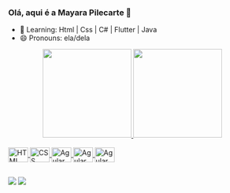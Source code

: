 ### Olá, aqui é a Mayara Pilecarte 👋

- 🌱 Learning: Html | Css | C# | Flutter | Java
- 😄 Pronouns: ela/dela
<div align="center">
  <a href="https://github.com/">
  <img height="180em" src="https://github-readme-stats.vercel.app/api?username=MPilecarte&show_icons=true&theme=onedark&include_all_commits=true&count_private=true"/>
  <img height="180em" src="https://github-readme-stats.vercel.app/api/top-langs/?username=MPilecarte&layout=compact&langs_count=7&theme=onedark"/>
</div>

<div style="display: inline_block"><br>
  <img align="center" alt="HTML" height="30" width="40" 
  src="https://cdn.jsdelivr.net/gh/devicons/devicon/icons/html5/html5-plain.svg">
<img align="center" alt="CSS" height="30" width="40"
src="https://cdn.jsdelivr.net/gh/devicons/devicon/icons/css3/css3-plain.svg">
<img align="center" alt="Agular" height="30" width="40"
src="https://cdn.jsdelivr.net/gh/devicons/devicon/icons/angularjs/angularjs-plain.svg">
  <img align="center" alt="Agular" height="30" width="40"
       src="https://cdn.jsdelivr.net/gh/devicons/devicon/icons/csharp/csharp-original.svg" />
  <img align="center" alt="Agular" height="30" width="40"
       src="https://cdn.jsdelivr.net/gh/devicons/devicon/icons/figma/figma-original.svg" />

</div>

 ##
 
 <div> 
  <a href = "mailto:mayara.pilecarte@gmail.com"><img src="https://img.shields.io/badge/Gmail-D14836?style=for-the-badge&logo=gmail&logoColor=white" target="_blank"></a>
  <a href="https://www.linkedin.com/in/mayara-pilecarte-b3ba86220/" target="_blank"><img src="https://img.shields.io/badge/-LinkedIn-%230077B5?style=for-the-badge&logo=linkedin&logoColor=white" target="_blank"></a> 
  <div>
  

